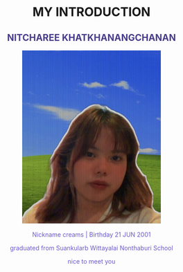 
 <h1 align  ="center" >MY INTRODUCTION </h1>

<h2 align  ="center">NITCHAREE KHATKHANANGCHANAN </h2>

<p align  ="center"> <img src="me.jpg"      width="320" 
     height="400" /></p>

<p align  ="center">Nickname creams | Birthday 21 JUN 2001</p>
<p align  ="center">graduated from Suankularb Wittayalai Nonthaburi School</p>

<p align  ="center">nice to meet you</p>
<style>H2{color:DarkSlateBlue;}</style>
<style>p{color:SlateBlue;}</style>
